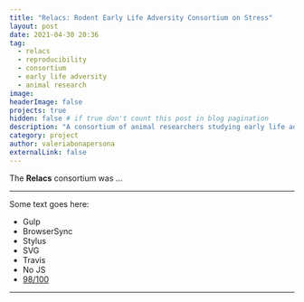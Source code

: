 ```yaml
---
title: "Relacs: Rodent Early Life Adversity Consortium on Stress"
layout: post
date: 2021-04-30 20:36
tag:
  - relacs
  - reproducibility
  - consortium
  - early life adversity
  - animal research
image: 
headerImage: false
projects: true
hidden: false # if true don't count this post in blog pagination
description: "A consortium of animal researchers studying early life adversity"
category: project
author: valeriabonapersona
externalLink: false
---
```


The <b>Relacs</b> consortium was ...

---

Some text goes here:
- Gulp
- BrowserSync
- Stylus
- SVG
- Travis
- No JS
- [98/100](https://developers.google.com/speed/pagespeed/insights/?url=http%3A%2F%2Fsergiokopplin.github.io%2Findigo%2F)

---
